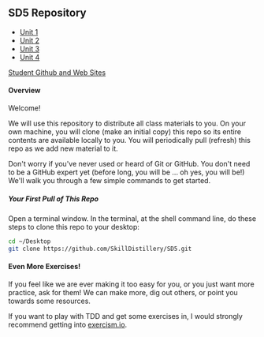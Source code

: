 ## SD5 Repository

* [Unit 1](unit_1)
* [Unit 2](unit_2)
* [Unit 3](unit_3)
* [Unit 4](unit_4)

[Student Github and Web Sites](sd5_sites.md)

#### Overview
Welcome!  

We will use this repository to distribute all class materials to you.  On your own machine, you will clone (make an initial copy) this repo so its entire contents are available locally to you.  You will periodically pull (refresh) this repo as we add new material to it.

Don't worry if you've never used or heard of Git or GitHub.  You don't need to be a GitHub expert yet (before long, you will be ... oh yes, you will be!)  We'll walk you through a few simple commands to get started.

##### Your First Pull of This Repo
Open a terminal window.  In the terminal, at the shell command line, do these steps to clone this repo to your desktop:
```bash
cd ~/Desktop
git clone https://github.com/SkillDistillery/SD5.git
```


#### Even More Exercises!
If you feel like we are ever making it too easy for you, or you just want more practice, ask for them! We can make more, dig out others, or point you towards some resources.

If you want to play with TDD and get some exercises in, I would strongly recommend getting into [exercism.io][exer].

[exer]: http://exercism.io/

